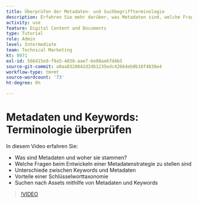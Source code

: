 ```yaml
---
title: Überprüfen der Metadaten- und Suchbegriffterminologie
description: Erfahren Sie mehr darüber, was Metadaten sind, welche Fragen bei der Entwicklung einer Metadatenstrategie gestellt werden müssen und mehr dazu in [!UICONTROL Workfront DAM].
activity: use
feature: Digital Content and Documents
type: Tutorial
role: Admin
level: Intermediate
team: Technical Marketing
kt: 8971
exl-id: 566415e9-f9a5-4038-aae7-6e08ae67d4b3
source-git-commit: a0aa8328842d2db1235edc42664eb0b18f4038e4
workflow-type: tm+mt
source-wordcount: '73'
ht-degree: 0%

---
```


# Metadaten und Keywords: Terminologie überprüfen

In diesem Video erfahren Sie:

* Was sind Metadaten und woher sie stammen?
* Welche Fragen beim Entwickeln einer Metadatenstrategie zu stellen sind
* Unterschiede zwischen Keywords und Metadaten
* Vorteile einer Schlüsselworttaxonomie
* Suchen nach Assets mithilfe von Metadaten und Keywords

>[!VIDEO](https://video.tv.adobe.com/v/335234/?quality=12)

